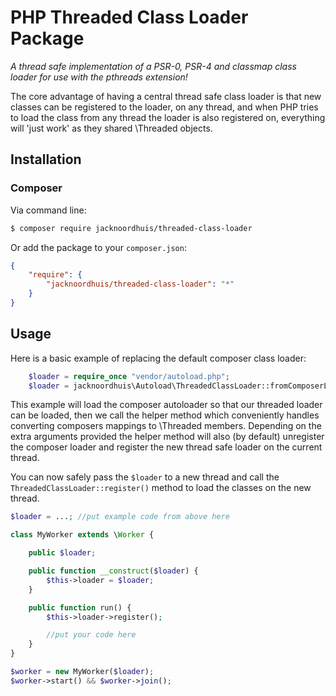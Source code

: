 PHP Threaded Class Loader Package
===============
_A thread safe implementation of a PSR-0, PSR-4 and classmap class loader for use with the pthreads extension!_

The core advantage of having a central thread safe class loader is that new classes can be registered to the loader, on any thread, and when PHP tries to load the class from any thread the loader is also registered on, everything will 'just work' as they shared \Threaded objects.

## Installation

### Composer

Via command line:
```bash
$ composer require jacknoordhuis/threaded-class-loader
```
Or add the package to your `composer.json`:
```json
{
    "require": {
        "jacknoordhuis/threaded-class-loader": "*"
    }
}
```

## Usage

Here is a basic example of replacing the default composer class loader:

```php
    $loader = require_once "vendor/autoload.php";
    $loader = jacknoordhuis\Autoload\ThreadedClassLoader::fromComposerLoader($loader);
```

This example will load the composer autoloader so that our threaded loader can be loaded, then we call the helper method which conveniently handles converting composers mappings to \Threaded members. Depending on the extra arguments provided the helper method will also (by default) unregister the composer loader and register the new thread safe loader on the current thread.

You can now safely pass the `$loader` to a new thread and call the `ThreadedClassLoader::register()` method to load the classes on the new thread.

```php
$loader = ...; //put example code from above here

class MyWorker extends \Worker {

	public $loader;

	public function __construct($loader) {
		$this->loader = $loader;
	}

	public function run() {
		$this->loader->register();

		//put your code here
	}
}

$worker = new MyWorker($loader);
$worker->start() && $worker->join();
```
